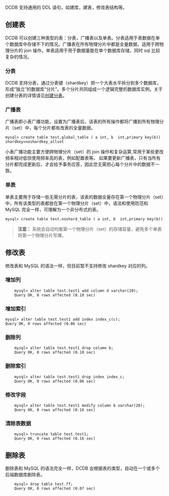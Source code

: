 DCDB 支持通用的 DDL 语句，如建库，建表，修改表结构等。

## 创建表

DCDB 可以创建三种类型的表：分表，广播表以及单表。分表适用于表数据在单个数据库中存储不下的情况。广播表在所有物理分片中都是全量数据，适用于跨物理分片的 join 操作。单表适用于用于数据量能在单个数据库存储，同时 sql 比较复杂的情况。

### 分表
DCDB 支持分表，通过分表键（shardkey）把一个大表水平拆分到多个数据库，形成“独立”的数据库“分片”。多个分片共同组成一个逻辑完整的数据库实例。关于创建分表的详情请见[创建分表](https://www.qcloud.com/document/product/557/8767)。

### 广播表
广播表即小表广播功能，设置为广播表后，该表的所有操作都将广播到所有物理分片（set）中，每个分片都有改表的全量数据。
```
mysql> create table test.global_table ( a int, b  int,primary key(b)) shardkey=noshardkey_allset
```
小表广播功能主要方便跨物理分片（set）的 join 操作和复杂运算,常用于某些更改频率相对低但使用频率高的表，例如配置表等。
如果要更新广播表，只有当所有分片都完成更新后，才会给予事务应答，因此您无需担心每个分片中的数据不一致。

### 单表
单表主要用于存储一些无需分片的表，该表的数据全量存在第一个物理分片（set）中，所有该类型的表都放在第一个物理分片（set）中，语法和使用防范和 MySQL 完全一样，可理解为一个非分布式的表。
```
mysql> create table test.noshard_table ( a int, b  int,primary key(b)) 
```

> **注意：**
> 系统会自动均衡第一个物理分片（set）的存储容量，避免多个单表将第一个物理分片写爆。

## 修改表
修改表和 MySQL 的语法一样，但目前暂不支持修改 shardkey 对应的列。

### 增加列
```
	mysql> alter table test.test1 add column d varchar(20);
	Query OK, 0 rows affected (0.10 sec)
```	
### 增加索引
```
mysql> alter table test.test1 add index index_c(c);
Query OK, 0 rows affected (0.06 sec)
```
### 删除列
```
	mysql> alter table test.test1 drop column b;
	Query OK, 0 rows affected (0.10 sec)
```
### 删除索引
```
	mysql> alter table test.test1 drop index index_c;
	Query OK, 0 rows affected (0.06 sec)
```
### 修改字段
```
	mysql> alter table test.test1 modify column b varchar(20);
	Query OK, 0 rows affected (0.16 sec)
```
### 清除表数据
```	
	mysql> truncate table test.test1;
	Query OK, 0 rows affected (0.16 sec)	
```
## 删除表
删除表和 MySQL 的语法完全一样，DCDB 会根据表的类型，自动在一个或多个后端数据库删除表。
```
	mysql> drop table test.ff;
	Query OK, 0 rows affected (0.07 sec)
```
